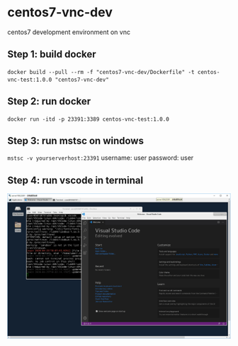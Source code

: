 # centos7-vnc-dev
centos7 development environment on vnc

## Step 1: build docker
`docker build --pull --rm -f "centos7-vnc-dev/Dockerfile" -t centos-vnc-test:1.0.0 "centos7-vnc-dev"`

## Step 2: run docker
`docker run -itd -p 23391:3389 centos-vnc-test:1.0.0`

## Step 3: run mstsc on windows
`mstsc -v yourserverhost:23391`
username: user
password: user

## Step 4: run vscode in terminal
![vscode](https://github.com/Momo94Li/centos7-vnc-dev/blob/master/vscode.png)